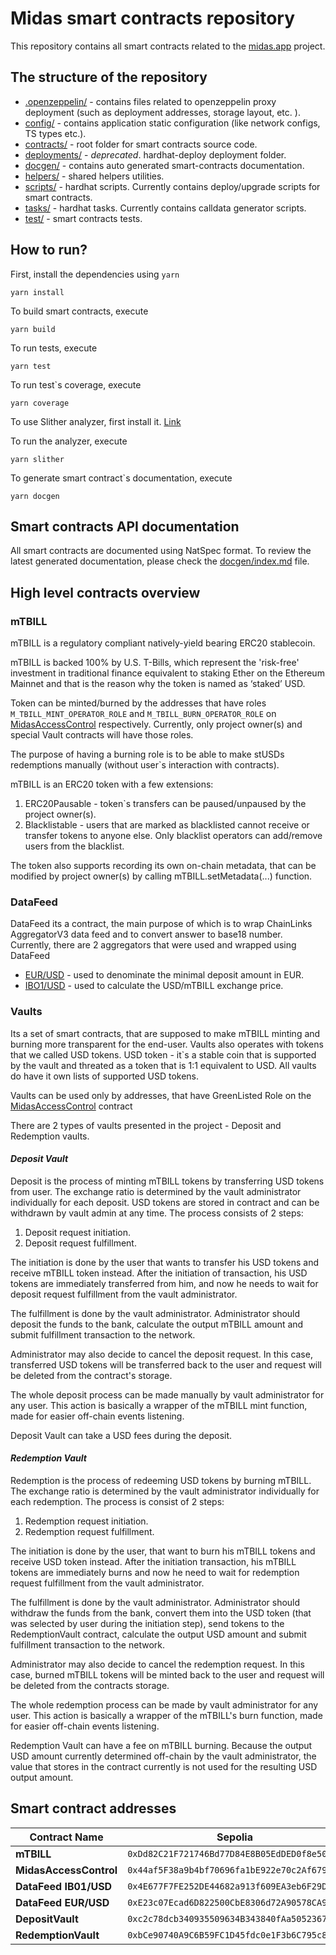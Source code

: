 # Midas smart contracts repository

This repository contains all smart contracts related to the [midas.app](https://midas.app) project.

## The structure of the repository

- [.openzeppelin/](./.openzeppelin/) - contains files related to openzeppelin proxy deployment (such as deployment addresses, storage layout, etc. ).
- [config/](./config/) - contains application static configuration (like network configs, TS types etc.).
- [contracts/](./contracts/) - root folder for smart contracts source code.
- [deployments/](./deployments/) - *deprecated*. hardhat-deploy deployment folder.
- [docgen/](./docgen/) - contains auto generated smart-contracts documentation.
- [helpers/](./helpers/) - shared helpers utilities.
- [scripts/](./scripts/) - hardhat scripts. Currently contains deploy/upgrade scripts for smart contracts.
- [tasks/](./tasks/) - hardhat tasks. Currently contains calldata generator scripts.
- [test/](./test/) - smart contracts tests.

## How to run?

First, install the dependencies using `yarn`

```
yarn install
```

To build smart contracts, execute

```
yarn build
```

To run tests, execute

```
yarn test
```

To run test`s coverage, execute

```
yarn coverage
```

To use Slither analyzer, first install it. [Link](https://github.com/crytic/slither)

To run the analyzer, execute

```
yarn slither
```


To generate smart contract`s documentation, execute

```
yarn docgen
```

## Smart contracts API documentation

All smart contracts are documented using NatSpec format. To review the latest generated documentation, please check the [docgen/index.md](./docgen/index.md) file.


## High level contracts overview

### **mTBILL**
mTBILL is a regulatory compliant natively-yield bearing ERC20 stablecoin.

mTBILL is backed 100% by U.S. T-Bills, which represent the 'risk-free' investment in traditional finance equivalent to staking Ether on the Ethereum Mainnet and that is the reason why the token is named as ‘staked’ USD.

Token can be minted/burned by the addresses that have roles `M_TBILL_MINT_OPERATOR_ROLE` and `M_TBILL_BURN_OPERATOR_ROLE` on [MidasAccessControl](./contracts/access/MidasAccessControl.sol) respectively. Currently, only project owner(s) and special Vault contracts will have those roles. 

The purpose of having a burning role is to be able to make stUSDs redemptions manually (without user`s interaction with contracts).

mTBILL is an ERC20 token with a few extensions:
1. ERC20Pausable - token`s transfers can be paused/unpaused by the project owner(s).
2. Blacklistable - users that are marked as blacklisted cannot receive or transfer tokens to anyone else. Only blacklist operators can add/remove users from the blacklist.

The token also supports recording its own on-chain metadata, that can be modified by project owner(s) by calling mTBILL.setMetadata(...) function.


### **DataFeed**

DataFeed its a contract, the main purpose of which is to wrap ChainLinks AggregatorV3 data feed and to convert answer to base18 number. Currently, there are 2 aggregators that were used and wrapped using DataFeed
- [EUR/USD](https://data.chain.link/ethereum/mainnet/fiat/eur-usd) - used to denominate the minimal deposit amount in EUR.
- [IBO1/USD](https://data.chain.link/ethereum/mainnet/indexes/ib01-usd) - used to calculate the USD/mTBILL exchange price.

### **Vaults**

Its a set of smart contracts, that are supposed to make mTBILL minting and burning more transparent for the end-user. Vaults also operates with tokens that we called USD tokens. USD token - it`s a stable coin that is supported by the vault and threated as a token that is 1:1 equivalent to USD. All vaults do have it own lists of supported USD tokens.

Vaults can be used only by addresses, that have GreenListed Role on the [MidasAccessControl](./contracts/access/MidasAccessControl.sol) contract

There are 2 types of vaults presented in the project - Deposit and Redemption vaults.

#### ***Deposit Vault***
Deposit is the process of minting mTBILL tokens by transferring USD tokens from user. The exchange ratio is determined by the vault administrator individually for each deposit. USD tokens are stored in contract and can be withdrawn by vault admin at any time.
The process consists of 2 steps:
1. Deposit request initiation.
2. Deposit request fulfillment.

The initiation is done by the user that wants to transfer his USD tokens and receive mTBILL token instead. After the initiation of transaction, his USD tokens are immediately transferred from him, and now he needs to wait for deposit request fulfillment from the vault administrator.

The fulfillment is done by the vault administrator. Administrator should deposit the funds to the bank, calculate the output mTBILL amount and submit fulfillment transaction to the network.

Administrator may also decide to cancel the deposit request. In this case, transferred USD tokens will be transferred back to the user and request will be deleted from the contract's storage.

The whole deposit process can be made manually by vault administrator for any user. This action is basically a wrapper of the mTBILL mint function, made for easier off-chain events listening.

Deposit Vault can take a USD fees during the deposit.


#### ***Redemption Vault***

Redemption is the process of redeeming USD tokens by burning mTBILL. The exchange ratio is determined by the vault administrator individually for each redemption. The process is consist of 2 steps: 

1. Redemption request initiation.
2. Redemption request fulfillment.

The initiation is done by the user, that want to burn his mTBILL tokens and receive USD token instead. After the initiation transaction, his mTBILL tokens are immediately burns and now he need to wait for redemption request fulfillment from the vault administrator. 

The fulfillment is done by the vault administrator. Administrator should withdraw the funds from the bank, convert them into the USD token (that was selected by user during the initiation step), send tokens to the RedemptionVault contract, calculate the output USD amount and submit fulfillment transaction to the network.

Administrator may also decide to cancel the redemption request. In this case, burned mTBILL tokens will be minted back to the user and request will be deleted from the contracts storage.

The whole redemption process can be made by vault administrator for any user. This action is basically a wrapper of the mTBILL's burn function, made for easier off-chain events listening.

Redemption Vault can have a fee on mTBILL burning. Because the output USD amount currently determined off-chain by the vault administrator, the value that stores in the contract currently is not used for the resulting USD output amount.


## Smart contract addresses

|Contract Name|Sepolia|Mainnet| 
|-|-|-|
|**mTBILL**|`0xDd82C21F721746Bd77D84E8B05EdDED0f8e50980`|-|
|**MidasAccessControl**|`0x44af5F38a9b4bf70696fa1bE922e70c2Af679FD7`|-|
|**DataFeed IB01/USD**|`0x4E677F7FE252DE44682a913f609EA3eb6F29DC3E`|-|
|**DataFeed EUR/USD**|`0xE23c07Ecad6D822500CbE8306d72A90578CA9F11`|-|
|**DepositVault**|`0xc2c78dcb340935509634B343840fAa5052367f29`|-|
|**RedemptionVault**|`0xbCe90740A9C6B59FC1D45fdc0e1F3b6C795c85dC`|-|